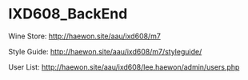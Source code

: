 # IXD608_BackEnd

Wine Store:
http://haewon.site/aau/ixd608/m7

Style Guide:
http://haewon.site/aau/ixd608/m7/styleguide/

User List:
http://haewon.site/aau/ixd608/lee.haewon/admin/users.php